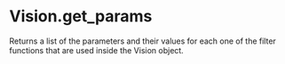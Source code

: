 # Vision.get_params

Returns a list of the parameters and their values for each one of the filter functions that are used inside the Vision object.
